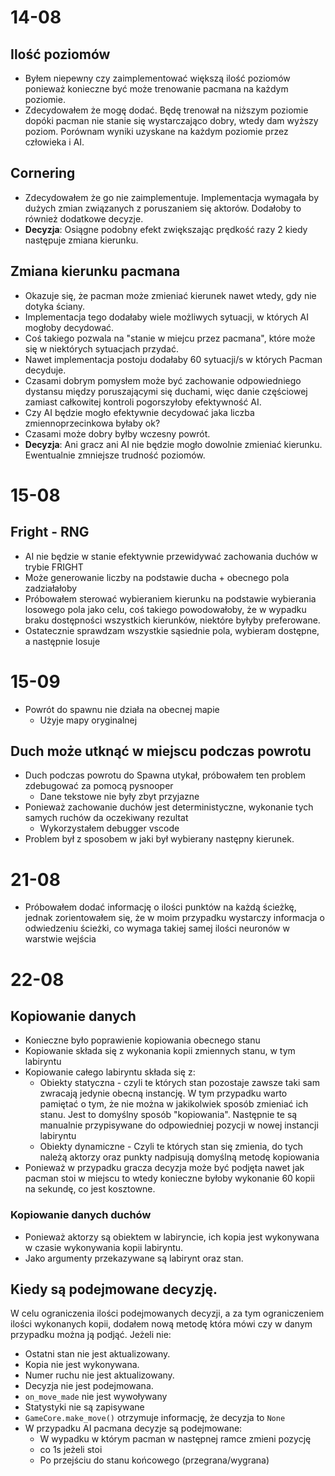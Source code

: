 # 14-08

## Ilość poziomów

- Byłem niepewny czy zaimplementować większą ilość poziomów ponieważ konieczne być może trenowanie pacmana na każdym poziomie.
- Zdecydowałem że mogę dodać. Będę trenował na niższym poziomie dopóki pacman nie stanie się wystarczająco dobry, wtedy dam wyższy poziom. Porównam wyniki uzyskane na każdym poziomie przez człowieka i AI.

## Cornering
- Zdecydowałem że go nie zaimplementuje. Implementacja wymagała by dużych zmian związanych z poruszaniem się aktorów. Dodałoby to również dodatkowe decyzje. 
- **Decyzja**: Osiągne podobny efekt zwiększając prędkość razy 2 kiedy następuje zmiana kierunku.

## Zmiana kierunku pacmana
- Okazuje się, że pacman może zmieniać kierunek nawet wtedy, gdy nie dotyka ściany.
- Implementacja tego dodałaby wiele możliwych sytuacji, w których AI mogłoby decydować.
- Coś takiego pozwala na "stanie w miejcu przez pacmana", które może się w niektórych sytuacjach przydać.
- Nawet implementacja postoju dodałaby 60 sytuacji/s w których Pacman decyduje.
- Czasami dobrym pomysłem może być zachowanie odpowiedniego dystansu między poruszającymi się duchami, więc danie częściowej zamiast całkowitej kontroli pogorszyłoby efektywność AI.
- Czy AI będzie mogło efektywnie decydować jaka liczba zmiennoprzecinkowa byłaby ok?
- Czasami może dobry byłby wczesny powrót.
- **Decyzja**: Ani gracz ani AI nie będzie mogło dowolnie zmieniać kierunku. Ewentualnie zmniejsze trudność poziomów.

# 15-08
## Fright - RNG
- AI nie będzie w stanie efektywnie przewidywać zachowania duchów w trybie FRIGHT
- Może generowanie liczby na podstawie ducha + obecnego pola zadziałałoby
- Próbowałem sterować wybieraniem kierunku na podstawie wybierania losowego pola jako celu, coś takiego powodowałoby, że w wypadku braku dostępności wszystkich kierunków, niektóre byłyby preferowane.
- Ostatecznie sprawdzam wszystkie sąsiednie pola, wybieram dostępne, a następnie losuje
# 15-09
- Powrót do spawnu nie działa na obecnej mapie
  - Użyje mapy oryginalnej
## Duch może utknąć w miejscu podczas powrotu
- Duch podczas powrotu do Spawna utykał, próbowałem ten problem zdebugować za pomocą pysnooper
  - Dane tekstowe nie były zbyt przyjazne
- Ponieważ zachowanie duchów jest deterministyczne, wykonanie tych samych ruchów da oczekiwany rezultat
  - Wykorzystałem debugger vscode  
- Problem był z sposobem w jaki był wybierany następny kierunek.
# 21-08
- Próbowałem dodać informację o ilości punktów na każdą ścieżkę, jednak zorientowałem się, że w moim przypadku wystarczy informacja o odwiedzeniu ścieżki, co wymaga takiej samej ilości neuronów w warstwie wejścia
# 22-08
## Kopiowanie danych
- Konieczne było poprawienie kopiowania obecnego stanu
- Kopiowanie składa się z wykonania kopii zmiennych stanu, w tym labiryntu
- Kopiowanie całego labiryntu składa się z:
  - Obiekty statyczna - czyli te których stan pozostaje zawsze taki sam zwracają jedynie obecną instancję. W tym przypadku warto pamiętać o tym, że nie można w jakikolwiek sposób zmieniać ich stanu. Jest to domyślny sposób "kopiowania". Następnie te są manualnie przypisywane do odpowiedniej pozycji w nowej instancji labiryntu
  - Obiekty dynamiczne - Czyli te których stan się zmienia, do tych należą aktorzy oraz punkty nadpisują domyślną metodę kopiowania
- Ponieważ w przypadku gracza decyzja może być podjęta nawet jak pacman stoi w miejscu to wtedy konieczne byłoby wykonanie 60 kopii na sekundę, co jest kosztowne. 
### Kopiowanie danych duchów
- Ponieważ aktorzy są obiektem w labiryncie, ich kopia jest wykonywana w czasie wykonywania kopii labiryntu.
- Jako argumenty przekazywane są labirynt oraz stan. 
## Kiedy są podejmowane decyzję.
W celu ograniczenia ilości podejmowanych decyzji, a za tym ograniczeniem ilości wykonanych kopii, dodałem nową metodę która mówi czy w danym przypadku można ją podjąć. Jeżeli nie:
  - Ostatni stan nie jest aktualizowany.
  - Kopia nie jest wykonywana.
  - Numer ruchu nie jest aktualizowany.
  - Decyzja nie jest podejmowana.
  - `on_move_made` nie jest wywoływany
  - Statystyki nie są zapisywane
  - `GameCore.make_move()` otrzymuje informację, że decyzja to `None`
- W przypadku AI pacmana decyzje są podejmowane:
  - W wypadku w którym pacman w następnej ramce zmieni pozycję
  - co 1s jeżeli stoi
  - Po przejściu do stanu końcowego (przegrana/wygrana)
